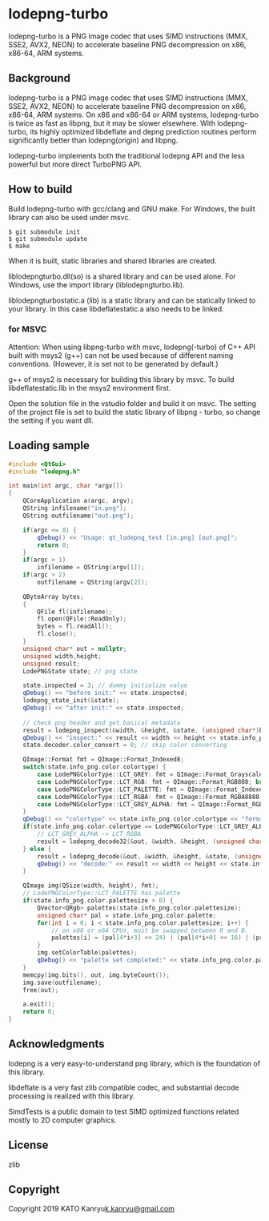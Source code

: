 # lodepng-turbo
lodepng-turbo is a PNG image codec that uses SIMD instructions (MMX, SSE2, AVX2, NEON) to accelerate baseline PNG decompression on x86, x86-64, ARM systems.

## Background
lodepng-turbo is a PNG image codec that uses SIMD instructions (MMX, SSE2, AVX2, NEON) 
to accelerate baseline PNG decompression on x86, x86-64, ARM systems. 
On x86 and x86-64 or ARM systems, lodepng-turbo is twice as fast as libpng, but it may be slower elsewhere. 
With lodepng-turbo, its highly optimized libdeflate and depng prediction routines perform significantly better than lodepng(origin) and libpng.

lodepng-turbo implements both the traditional lodepng API and the less powerful but more direct TurboPNG API.

## How to build

Build lodepng-turbo with gcc/clang and GNU make.
For Windows, the built library can also be used under msvc.

```shell
$ git submodule init
$ git submodule update
$ make
```
When it is built, static libraries and shared libraries are created.

liblodepngturbo.dll(so) is a shared library and can be used alone. For Windows, use the import library (liblodepngturbo.lib).

liblodepngturbostatic.a (lib) is a static library and can be statically linked to your library. In this case libdeflatestatic.a also needs to be linked.

### for MSVC

Attention: When using libpng-turbo with msvc, lodepng(-turbo)  of C++ API built with msys2 (g++) can not be used because of different naming conventions. (However, it is set not to be generated by default.)

g++ of msys2 is necessary for building this library by msvc.
To build libdeflatestatic.lib in the msys2 environment first.

Open the solution file in the vstudio folder and build it on msvc. The setting of the project file is set to build the static library of libpng - turbo, so change the setting if you want dll.

## Loading sample

```C++
#include <QtGui>
#include "lodepng.h"

int main(int argc, char *argv[])
{
    QCoreApplication a(argc, argv);
    QString infilename("in.png");
    QString outfilename("out.png");

    if(argc <= 0) {
        qDebug() << "Usage: qt_lodepng_test [in.png] [out.png]";
        return 0;
    }
    if(argc > 1)
        infilename = QString(argv[1]);
    if(argc > 2)
        outfilename = QString(argv[2]);

    QByteArray bytes;
    {
        QFile fl(infilename);
        fl.open(QFile::ReadOnly);
        bytes = fl.readAll();
        fl.close();
    }
    unsigned char* out = nullptr;
    unsigned width,height;
    unsigned result;
    LodePNGState state; // png state

    state.inspected = 3; // dummy initialize value
    qDebug() << "before init:" << state.inspected;
    lodepng_state_init(&state);
    qDebug() << "after init:" << state.inspected;
    
    // check png header and get basical metadata
    result = lodepng_inspect(&width, &height, &state, (unsigned char*)bytes.data(), bytes.size());
    qDebug() << "inspect:" << result << width << height << state.info_png.color.colortype << state.info_raw.colortype << state.inspected;
    state.decoder.color_convert = 0; // skip color converting

    QImage::Format fmt = QImage::Format_Indexed8;
    switch(state.info_png.color.colortype) {
        case LodePNGColorType::LCT_GREY: fmt = QImage::Format_Grayscale8; break;
        case LodePNGColorType::LCT_RGB: fmt = QImage::Format_RGB888; break;
        case LodePNGColorType::LCT_PALETTE: fmt = QImage::Format_Indexed8; break;
        case LodePNGColorType::LCT_RGBA: fmt = QImage::Format_RGBA8888; break;
        case LodePNGColorType::LCT_GREY_ALPHA: fmt = QImage::Format_RGBA8888; break;
    }
    qDebug() << "colortype" << state.info_png.color.colortype << "format" << fmt;
    if(state.info_png.color.colortype == LodePNGColorType::LCT_GREY_ALPHA) {
        // LCT_GREY_ALPHA -> LCT_RGBA
        result = lodepng_decode32(&out, &width, &height, (unsigned char*)bytes.data(), bytes.size());
    } else {
        result = lodepng_decode(&out, &width, &height, &state, (unsigned char*)bytes.data(), bytes.size());
        qDebug() << "decode:" << result << width << height << state.info_png.color.colortype << state.info_raw.colortype << fmt;
    }

    QImage img(QSize(width, height), fmt);
    // LodePNGColorType::LCT_PALETTE has palette
    if(state.info_png.color.palettesize > 0) {
        QVector<QRgb> palettes(state.info_png.color.palettesize);
        unsigned char* pal = state.info_png.color.palette;
        for(int i = 0; i < state.info_png.color.palettesize; i++) {
            // on x86 or x64 CPUs, must be swapped between R and B.
            palettes[i] = (pal[4*i+3] << 24) | (pal[4*i+0] << 16) | (pal[4*i+1] <<8) | pal[4*i+2];
        }
        img.setColorTable(palettes);
        qDebug() << "palette set completed:" << state.info_png.color.palettesize;
    }
    memcpy(img.bits(), out, img.byteCount());
    img.save(outfilename);
    free(out);

    a.exit();
    return 0;
}
```

## Acknowledgments

lodepng is a very easy-to-understand png library, which is the foundation of this library.

libdeflate is a very fast zlib compatible codec, and substantial decode processing is realized with this library.

SimdTests is a public domain to test SIMD optimized functions related mostly to 2D computer graphics.

## License

zlib

## Copyright

Copyright 2019 KATO Kanryu<k.kanryu@gmail.com>


